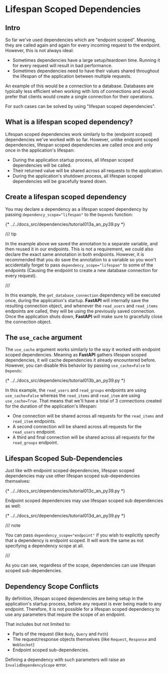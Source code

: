 # Lifespan Scoped Dependencies

## Intro

So far we've used dependencies which are "endpoint scoped". Meaning, they are
called again and again for every incoming request to the endpoint. However,
this is not always ideal:

* Sometimes dependencies have a large setup/teardown time. Running it for every request will result in bad performance.
* Sometimes dependencies need to have their values shared throughout the lifespan
of the application between multiple requests.


An example of this would be a connection to a database. Databases are typically
less efficient when working with lots of connections and would prefer that
clients would create a single connection for their operations.

For such cases can be solved by using "lifespan scoped dependencies".


## What is a lifespan scoped dependency?
Lifespan scoped dependencies work similarly to the (endpoint scoped)
dependencies we've worked with so far. However, unlike endpoint scoped
dependencies, lifespan scoped dependencies are called once and only
once in the application's lifespan:

* During the application startup process, all lifespan scoped dependencies will
be called.
* Their returned value will be shared across all requests to the application.
* During the application's shutdown process, all lifespan scoped dependencies
will be gracefully teared down.


## Create a lifespan scoped dependency

You may declare a dependency as a lifespan scoped dependency by passing
`dependency_scope="lifespan"` to the `Depends` function:

{* ../../docs_src/dependencies/tutorial013a_an_py39.py *}

/// tip

In the example above we saved the annotation to a separate variable, and then
reused it in our endpoints. This is not a requirement, we could also declare
the exact same annotation in both endpoints. However, it is recommended that you
do save the annotation to a variable so you won't accidentally forget to pass
`dependency_scope="lifespan"` to some of the endpoints (Causing the endpoint
to create a new database connection for every request).

///

In this example, the `get_database_connection` dependency will be executed once,
during the application's startup. **FastAPI** will internally save the resulting
connection object, and whenever the `read_users` and `read_items` endpoints are
called, they will be using the previously saved connection. Once the application
shuts down, **FastAPI** will make sure to gracefully close the connection object.

## The `use_cache` argument

The `use_cache` argument works similarly to the way it worked with endpoint
scoped dependencies. Meaning as **FastAPI** gathers lifespan scoped dependencies, it
will cache dependencies it already encountered before. However, you can disable
this behavior by passing `use_cache=False` to `Depends`:

{* ../../docs_src/dependencies/tutorial013b_an_py39.py *}

In this example, the `read_users` and `read_groups` endpoints are using
`use_cache=False` whereas the `read_items` and `read_item` are using
`use_cache=True`.
That means that we'll have a total of 3 connections created
for the duration of the application's lifespan:

* One connection will be shared across all requests for the `read_items` and `read_item` endpoints.
* A second connection will be shared across all requests for the `read_users` endpoint.
* A third and final connection will be shared across all requests for the `read_groups` endpoint.


## Lifespan Scoped Sub-Dependencies
Just like with endpoint scoped dependencies, lifespan scoped dependencies may
use other lifespan scoped sub-dependencies themselves:

{* ../../docs_src/dependencies/tutorial013c_an_py39.py *}

Endpoint scoped dependencies may use lifespan scoped sub dependencies as well:

{* ../../docs_src/dependencies/tutorial013d_an_py39.py *}

/// note

You can pass `dependency_scope="endpoint"` if you wish to explicitly specify
that a dependency is endpoint scoped. It will work the same as not specifying
a dependency scope at all.

///

As you can see, regardless of the scope, dependencies can use lifespan scoped
sub-dependencies.

## Dependency Scope Conflicts
By definition, lifespan scoped dependencies are being setup in the application's
startup process, before any request is ever being made to any endpoint.
Therefore, it is not possible for a lifespan scoped dependency to use any
parameters that require the scope of an endpoint.

That includes but not limited to:

* Parts of the request (like `Body`, `Query` and `Path`)
* The request/response objects themselves (like `Request`, `Response` and `WebSocket`)
* Endpoint scoped sub-dependencies.

Defining a dependency with such parameters will raise an `InvalidDependencyScope` error.
